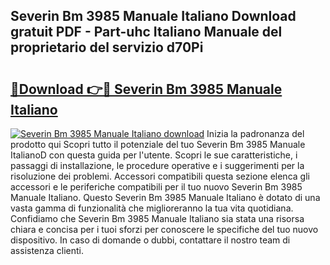## Severin Bm 3985 Manuale Italiano Download gratuit PDF - Part-uhc Italiano Manuale del proprietario del servizio d70Pi

# <h2><a href="http://dfafe5.blite.top/?on=Severin+Bm+3985+Manuale+Italiano">🔗Download 👉🔴 Severin Bm 3985 Manuale Italiano</a></h2>

[![Severin Bm 3985 Manuale Italiano download](https://i.imgur.com/lujVjoI.png)](http://dfafe5.blite.top/?on=Severin+Bm+3985+Manuale+Italiano)
Inizia la padronanza del prodotto qui Scopri tutto il potenziale del tuo Severin Bm 3985 Manuale ItalianoD con questa guida per l'utente. Scopri le sue caratteristiche, i passaggi di installazione, le procedure operative e i suggerimenti per la risoluzione dei problemi. Accessori compatibili questa sezione elenca gli accessori e le periferiche compatibili per il tuo nuovo Severin Bm 3985 Manuale Italiano. Questo Severin Bm 3985 Manuale Italiano è dotato di una vasta gamma di funzionalità che miglioreranno la tua vita quotidiana. Confidiamo che Severin Bm 3985 Manuale Italiano sia stata una risorsa chiara e concisa per i tuoi sforzi per conoscere le specifiche del tuo nuovo dispositivo. In caso di domande o dubbi, contattare il nostro team di assistenza clienti.
